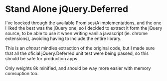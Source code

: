 Stand Alone jQuery.Deferred
===========================

I've loocked through the available Promises/A implementations, and the one I liked the best was the jQuery one, so I decided to extract it form the jQuery source, to be able to use it when writing vanilla javascript (ie. chrome extensions), avoiding having to include the entire library.

This is an *almost* mindles extraction of the original code, but I made sure that all the oficial jQuery.Deferred unit test were being passed, so this should be safe for production apps.

Only weights 8k minified, and should be way more easier with memory comsuption too.
